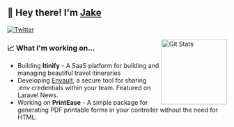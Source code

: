 ## 👋 Hey there! I'm [Jake](https://twitter.com/jakefeeleydev)

<p>
  <a href="https://twitter.com/jakefeeleydev">
    <img alt="Twitter" src="https://img.shields.io/twitter/follow/jakefeeleydev?label=FOLLOW%20%40JAKEFEELEYDEV&style=flat-square&logo=twitter&labelColor=%23555555&color=%2300acf4">
  </a>
</p>

<a href="https://github.com/jakefeeley"><img alt="Git Stats" src="https://github-readme-stats.vercel.app/api?username=jakefeeley&show_icons=true" align="right" height="150" /></a>

### 📈 What I'm working on...
- Building **Itinify** - A SaaS platform for building and managing beautiful travel itineraries
- Developing [Envault](https://github.com/envault/envault), a secure tool for sharing .env credentials within your team. Featured on Laravel News.
- Working on **PrintEase** - A simple package for generating PDF printable forms in your controller without the need for HTML.
